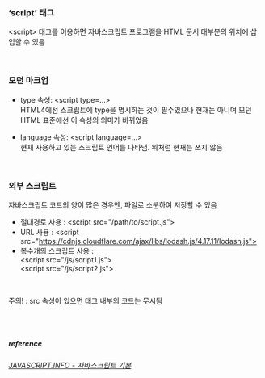 
### ‘script’ 태그
\<script> 태그를 이용하면 자바스크립트 프로그램을 HTML 문서 대부분의 위치에 삽입할 수 있음

<br>

### 모던 마크업
+ type 속성: \<script type=…>  
  HTML4에선 스크립트에 type을 명시하는 것이 필수였으나 현재는 아니며 모던 HTML 표준에선 이 속성의 의미가 바뀌었음  

+ language 속성: \<script language=…>  
  현재 사용하고 있는 스크립트 언어를 나타냄. 위처럼 현재는 쓰지 않음

<br>

### 외부 스크립트 
  자바스크립트 코드의 양이 많은 경우엔, 파일로 소분하여 저장할 수 있음  
  + 절대경로 사용 : \<script src="/path/to/script.js"></script>  
  + URL 사용 : \<script src="https://cdnjs.cloudflare.com/ajax/libs/lodash.js/4.17.11/lodash.js"></script>  
  + 복수개의 스크립트 사용 :   
    \<script src="/js/script1.js"></script>  
    \<script src="/js/script2.js"></script>  
  
<br>

    
주의! :  src 속성이 있으면 태그 내부의 코드는 무시됨
  
<br>  
<br> 

##### reference
###### [JAVASCRIPT.INFO - 자바스크립트 기본](https://ko.javascript.info/hello-world)
